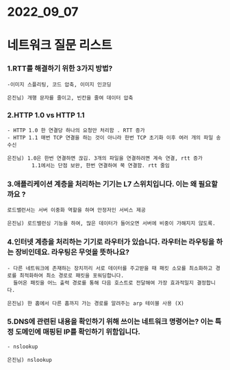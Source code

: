 # 2022_09_07
# 네트워크 질문 리스트


### 1.RTT를 해결하기 위한 3가지 방법?
```
-이미지 스플리팅, 코드 압축, 이미지 인코딩

은진님) 개행 문자를 줄이고, 빈칸을 줄여 데이터 압축
```
### 2.HTTP 1.0 vs HTTP 1.1
```
- HTTP 1.0 한 연결당 하나의 요청만 처리함 . RTT 증가
- HTTP 1.1 매번 TCP 연결을 하는 것이 아니라 한번 TCP 초기화 이후 여러 개의 파일 송수신
   
은진님) 1.0은 한번 연결하면 끊김. 3개의 파일을 연결하려면 계속 연결, rtt 증가
        1.1에서는 단점 보완, 한번 연결하여 쭉 연결함. rtt 줄임
```
### 3.애플리케이션 계층을 처리하는 기기는 L7 스위치입니다. 이는 왜 필요할까요 ?
```-> L7 스위치는 로드밸런서라고도 하며, 서버의 부하를 분산합니다. 또한 바이러스, 불필요한 외부 데이터 등을 걸러내는 필터링 기능 가능합니다.
로드밸런서는 서버 이중화 역할을 하며 안정저인 서비스 제공

은진님) 로드밸런싱 기능을 하여, 많은 데이터가 들어오면 서버에 비중이 가해지지 않도록.
```
### 4.인터넷 계층을 처리하는 기기로 라우터가 있습니다. 라우터는 라우팅을 하는 장비인데요. 라우팅은 무엇을 뜻하나요?
```
- 다른 네트워크에 존재하는 장치끼리 서로 데이터를 주고받을 때 패킷 소모를 최소화하고 경로를 최적화하여 최소 경로로 패킷을 포워딩합니다.
  들어온 패킷을 어느 출력 경로를 통해 다음 호스트로 전달해여 가장 효과적일지 결정합니다.
   
은진님) 한 홉에서 다른 홉까지 가는 경로를 알려주는 arp 테이블 사용 (X) 
```
### 5.DNS에 관련된 내용을 확인하기 위해 쓰이는 네트워크 명령어는? 이는 특정 도메인에 매핑된 IP를 확인하기 위함입니다.
```
- nslookup

은진님) nslookup
```
